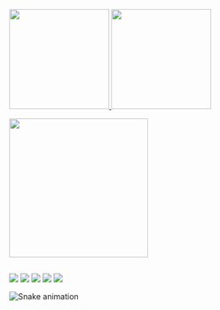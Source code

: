 <div>
  <a href="https://github.com/kallebdias">
  <img height="180em" src="https://github-readme-stats.vercel.app/api?username=kallebdias&show_icons=true&theme=transparent&include_all_commits=true&count_private=true"/>
  <img height="180em" src="https://github-readme-stats.vercel.app/api/top-langs/?username=kallebdias&layout=compact&langs_count=16&theme=transparent"/>
</div>

<!-- icones: https://github.com/tandpfun/skill-icons#readme -->
<!-- icones: https://home.aveek.io/GitHub-Profile-Badges/ -->

<p>
  <a href="https://skillicons.dev">
    <img width="250px" src="https://skillicons.dev/icons?i=html,css,javascript,cpp,py,react" />
  </a>
</p>

##

<div>
  <a href="https://instagram.com/kalleb_dias" target="_blank"><img src="https://img.shields.io/badge/Instagram-E4405F.svg?style=for-the-badge&logo=Instagram&logoColor=white" target="_blank"></a>
  <a href="https://twitter.com/kalleb_dias" target="_blank"><img src="https://img.shields.io/badge/Twitter-1D9BF0.svg?style=for-the-badge&logo=Twitter&logoColor=white" target="_blank"></a>
  <a href="https://twitch.com/kalleb_dias" target="_blank"><img src="https://img.shields.io/badge/Twitch-9146FF.svg?style=for-the-badge&logo=Twitch&logoColor=white" target="_blank"></a>
  <a href="https://www.reddit.com/user/kalleb_dias" target="_blank"><img src="https://img.shields.io/badge/Reddit-FF4500.svg?style=for-the-badge&logo=Reddit&logoColor=white" target="_blank"></a>
  <a href="https://tiktok.com/kalleb_dias" target="_blank"><img src="https://img.shields.io/badge/TikTok-000000.svg?style=for-the-badge&logo=TikTok&logoColor=white" target="_blank"></a>
</div>

![Snake animation](https://github.com/kallebdias/kallebdias/blob/output/github-contribution-grid-snake.svg)
